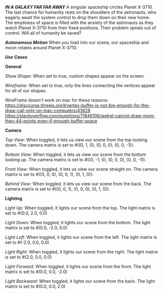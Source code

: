**_IN A GALAXY FAR FAR AWAY_**
A singular spaceship circles Planet X-3710. The last chance for humanity rests on the shoulders of the astronauts, who eagerly await the system control to drop them down on their new home. The emptiness of space is filled with the anxiety of the astronauts as they watch Planet X-3710 from their fixed positions. Their problem spirals out of control. Will all of humanity be saved?

**_Autonomous Motion_**
When you load into our scene, our spaceship and moon rotates around Planet X-3710.

**_Use Cases_**

**General**

_Show Shape:_
When set to true, custom shapes appear on the screen.

_Wireframe:_
When set to true, only the lines connecting the vertices appear for all of our shapes.

WireFrame doesn't work on mac for these reasons:
https://discourse.threejs.org/t/vertex-buffer-is-not-big-enough-for-the-draw-call-only-on-mac-computers/43628
https://stackoverflow.com/questions/71846106/webgl-cannot-draw-more-than-44-points-even-if-enough-buffer-space

**Camera**

_Top View:_
When toggled, it lets us view our scene from the top looking down. The camera matrix is set to #((0, 1, 0), (0, 0, 0), (0, 0, -1)).

_Bottom View:_
When toggled, it lets us view our scene from the bottom looking up. The camera matrix is set to #((0, -1, 0), (0, 0, 0), (0, 0, -1)).

_Front View:_
When toggled, it lets us view our scene straight on. The camera matrix is set to #((0, 0, 0), (0, 0, 1), (0, 1, 0)).

_Behind View:_
When toggled, it lets us view our scene from the back. The camera matrix is set to #((0, 0, 1), (0, 0, 0), (0, 1, 0)).

**Lighting**

_Light Up:_
When toggled, it lights our scene from the top. The light matrix is set to #(0.0, 2.0, 0.0)

_Light Down:_
When toggled, it lights our scene from the bottom. The light matrix is set to #(0.0, -2.0, 0.0)

_Light Left:_
When toggled, it lights our scene from the left. The light matrix is set to #(-2.0, 0.0, 0.0)

_Light Right:_
When toggled, it lights our scene from the right. The light matrix is set to #(2.0, 0.0, 0.0)

_Light Forward:_
When toggled, it lights our scene from the front. The light matrix is set to #(0.0, 0.0, -2.0)

_Light Backward:_
When toggled, it lights our scene from the back. The light matrix is set to #(0.0, 0.0, 2.0)
